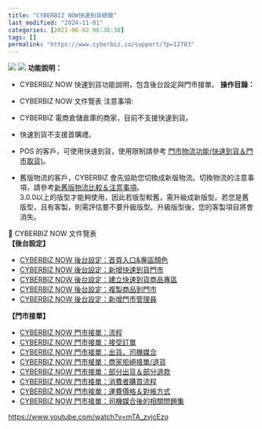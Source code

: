 ```yaml
---
title: "CYBERBIZ NOW快速到貨總覽"
last_modified: "2024-11-01"
categories: [2021-06-02 06:38:38]
tags: []
permalink: "https://www.cyberbiz.io/support/?p=12783"
---
```


![](https://www.cyberbiz.io/support/wp-content/uploads/適用站別.png)
[![](https://www.cyberbiz.io/support/wp-content/uploads/台灣站.png)](https://www.cyberbiz.io/support/?page_id=2490)
**功能說明：**  

* CYBERBIZ NOW 快速到貨功能說明，包含後台設定與門市接單。
**操作目錄：**

* CYBERBIZ NOW 文件覽表
注意事項:  

* CYBERBIZ 電商倉儲倉庫的商家，目前不支援快速到貨。
* 快速到貨不支援首購禮。
* POS 的客戶，可使用快速到貨，使用限制請參考 [門市物流功能(快速到貨＆門市取貨)](https://www.cyberbiz.io/support/?p=19363)。
* 舊版物流的客戶，CYBERBIZ 會先協助您切換成新版物流。切換物流的注意事項，請參考[新舊版物流比較＆注意事項](https://www.notion.so/ecommerce-cyberbiz/afc66fe95c08443f9b115ab10fb08cbe)。  
3.0.0以上的版型才能夠使用，因此若版型較舊，需升級成新版型。若您是舊版型，且有客製，則需評估要不要升級版型。升級版型後，您的客製項目將會消失。

📌 CYBERBIZ NOW 文件覽表  
**【後台設定】**  

* [CYBERBIZ NOW 後台設定：首頁入口&專區顏色](https://www.cyberbiz.io/support/?p=24278)
* [CYBERBIZ NOW 後台設定：新增快速到貨門市](https://www.cyberbiz.io/support/?p=12967)
* [CYBERBIZ NOW 後台設定：建立快速到貨商品專區](https://www.cyberbiz.io/support/?p=12861)
* [CYBERBIZ NOW 後台設定：複製商品到門市](https://www.cyberbiz.io/support/?p=12814)
* [CYBERBIZ NOW 後台設定：新增門市管理員](https://www.cyberbiz.io/support/?p=12804)

**【門市接單】**  

* [CYBERBIZ NOW 門市接單：流程](https://www.cyberbiz.io/support/?p=13744)
* [CYBERBIZ NOW 門市接單：接受訂單](https://www.cyberbiz.io/support/?p=13134)
* [CYBERBIZ NOW 門市接單：出貨、司機媒合](https://www.cyberbiz.io/support/?p=13166)
* [CYBERBIZ NOW 門市接單：商家拒絕接單/退貨](https://www.cyberbiz.io/support/?p=13193)
* [CYBERBIZ NOW 門市接單：部分出貨＆部分退款](https://www.cyberbiz.io/support/?p=13344)
* [CYBERBIZ NOW 門市接單：消費者購買流程](https://www.cyberbiz.io/support/?p=12978)
* [CYBERBIZ NOW 門市接單：運費價格＆對帳方式](https://www.cyberbiz.io/support/?p=13847)
* [CYBERBIZ NOW 門市接單：司機媒合後的相關問題集](https://www.cyberbiz.io/support/?p=13253)

https://www.youtube.com/watch?v=mTA_zvjcEzo


